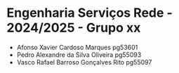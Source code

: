 # Engenharia Serviços Rede - 2024/2025 - Grupo xx

- Afonso Xavier Cardoso Marques pg53601
- Pedro Alexandre da Silva Oliveira pg55093
- Vasco Rafael Barroso Gonçalves Rito pg55097
